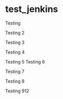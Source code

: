 # test_jenkins

Testing

Testing 2

Testing 3

Testing 4

Testing 5
Testing 6

Testing 7

Testing 8

Testing 912
